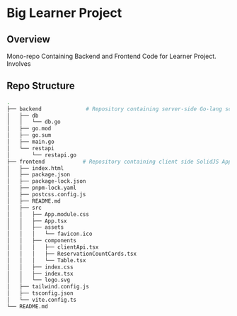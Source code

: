 # Big Learner Project

## Overview
Mono-repo Containing Backend and Frontend Code for Learner Project. Involves 


## Repo Structure 
```bash
.
├── backend              # Repository containing server-side Go-lang scripts
│   ├── db
│   │   └── db.go
│   ├── go.mod
│   ├── go.sum
│   ├── main.go
│   └── restapi
│       └── restapi.go
├── frontend            # Repository containing client side SolidJS Application
│   ├── index.html
│   ├── package.json
│   ├── package-lock.json
│   ├── pnpm-lock.yaml
│   ├── postcss.config.js
│   ├── README.md
│   ├── src
│   │   ├── App.module.css
│   │   ├── App.tsx
│   │   ├── assets
│   │   │   └── favicon.ico
│   │   ├── components
│   │   │   ├── clientApi.tsx
│   │   │   ├── ReservationCountCards.tsx
│   │   │   └── Table.tsx
│   │   ├── index.css
│   │   ├── index.tsx
│   │   └── logo.svg
│   ├── tailwind.config.js
│   ├── tsconfig.json
│   └── vite.config.ts
└── README.md

```